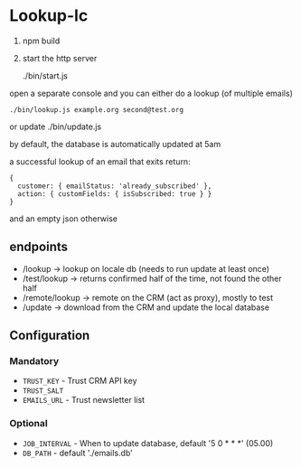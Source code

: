 # Lookup-lc

1. npm build
2. start the http server 

    ./bin/start.js

open a separate console and  you can either do a lookup (of multiple emails)


    ./bin/lookup.js example.org second@test.org

or update 
    ./bin/update.js

by default, the database is automatically updated at 5am


a successful lookup of an email that exits return:

    {
      customer: { emailStatus: 'already_subscribed' },
      action: { customFields: { isSubscribed: true } }
    }

and an empty json otherwise

## endpoints

- /lookup -> lookup on locale db (needs to run update at least once)
- /test/lookup -> returns confirmed half of the time, not found the other half
- /remote/lookup -> remote on the CRM (act as proxy), mostly to test
- /update -> download from the CRM and update the local database

## Configuration

### Mandatory

- `TRUST_KEY` - Trust CRM API key
- `TRUST_SALT`
- `EMAILS_URL` - Trust newsletter list

### Optional

- `JOB_INTERVAL` - When to update database, default '5 0 \* \* \*' (05.00)
- `DB_PATH` - default './emails.db'
